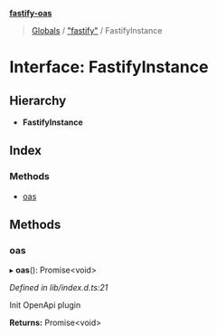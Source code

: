 **[fastify-oas](../README.md)**

> [Globals](../README.md) / ["fastify"](../modules/_fastify_.md) / FastifyInstance

# Interface: FastifyInstance

## Hierarchy

* **FastifyInstance**

## Index

### Methods

* [oas](_fastify_.fastifyinstance.md#oas)

## Methods

### oas

▸ **oas**(): Promise\<void>

*Defined in lib/index.d.ts:21*

Init OpenApi plugin

**Returns:** Promise\<void>
